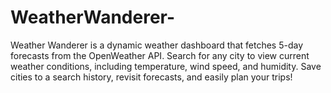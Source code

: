 # WeatherWanderer-
Weather Wanderer is a dynamic weather dashboard that fetches 5-day forecasts from the OpenWeather API. Search for any city to view current weather conditions, including temperature, wind speed, and humidity. Save cities to a search history, revisit forecasts, and easily plan your trips!

